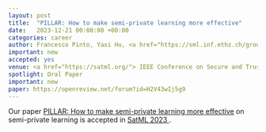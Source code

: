 ```yaml
---
layout: post
title:  "PILLAR: How to make semi-private learning more effective"
date:   2023-12-21 00:00:00 +00:00
categories: career
author: Francesco Pinto, Yaxi Hu, <a href="https://sml.inf.ethz.ch/group/fannyy/"> Fanny Yang</a>, <strong> Amartya Sanyal </strong>
important: new
accepted: yes
venue: <a href="https://satml.org/"> IEEE Conference on Secure and Trustworthy Machine Learning </a>
spotlight: Oral Paper
important: new
paper: https://openreview.net/forum?id=H2V43wIj5g9
---
```



Our paper <a href="https://arxiv.org/abs/2306.03962">
PILLAR: How to make semi-private learning more effective</a> on  semi-private learning is accepted in
<a href="https://satml.org/"> SatML 2023 </a>.